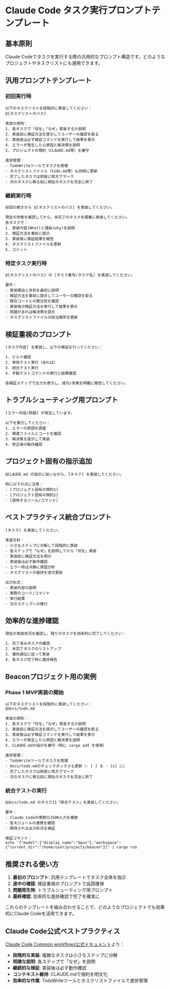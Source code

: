 # Claude Code タスク実行プロンプトテンプレート

## 基本原則

Claude Codeでタスクを実行する際の汎用的なプロンプト構造です。どのようなプロジェクトやタスクリストにも適用できます。

## 汎用プロンプトテンプレート

### 初回実行時

```
以下のタスクリストを段階的に実装してください：
@[タスクリストのパス]

実装の原則：
1. 各タスクで「何を」「なぜ」実装するか説明
2. 実装前に検証方法を提示してユーザーの確認を取る
3. 実装後は必ず検証コマンドを実行して結果を表示
4. エラーが発生したら原因と解決策を説明
5. プロジェクトの規約（CLAUDE.md等）を厳守

進捗管理：
- TodoWriteツールでタスクを管理
- タスクリストファイル（todo.md等）も同時に更新
- 完了したタスクは即座に両方でマーク
- 次のタスクに移る前に現在のタスクを完全に終了
```

### 継続実行時

```
前回の続きから @[タスクリストのパス] を実装してください。

現在の状態を確認してから、未完了のタスクを順番に実装してください。
各タスクで：
1. 実装内容(What)と理由(why)を説明
2. 検証方法を事前に提示
3. 実装後に検証結果を報告
4. タスクリストファイルを更新
5. コミット
```

### 特定タスク実行時

```
@[タスクリストのパス] の [タスク番号/タスク名] を実装してください。

要件：
- 実装理由と目的を最初に説明
- 検証方法を事前に提示してユーザーの確認を取る
- 既存コードとの整合性を確認
- 実装後の検証方法を実行して結果を表示
- 問題があれば解決策を提示
- タスクリストファイルの該当箇所を更新
```

## 検証重視のプロンプト

```
[タスク内容] を実装し、以下の検証を行ってください：

1. ビルド確認
2. 単体テスト実行（あれば）
3. 統合テスト実行
4. 手動テストコマンドの実行と結果確認

各検証ステップで出力を表示し、成功/失敗を明確に報告してください。
```

## トラブルシューティング用プロンプト

```
[エラー内容/問題] が発生しています。

以下を実行してください：
1. エラーの原因を調査
2. 関連ファイルとコードを確認
3. 解決策を提示して実装
4. 修正後の動作確認
```

## プロジェクト固有の指示追加

```
@CLAUDE.md の指示に従いながら、[タスク] を実装してください。

特に以下の点に注意：
- [プロジェクト固有の規約1]
- [プロジェクト固有の規約2]
- [使用するツール/コマンド]
```

## ベストプラクティス統合プロンプト

```
[タスク] を実装してください。

実装方針：
- 小さなステップに分解して段階的に実装
- 各ステップで「なぜ」を説明してから「何を」実装
- 実装前に検証方法を明示
- 実装後は必ず動作確認
- エラー時は冷静に原因分析
- タスクリストの進捗を逐次更新

出力形式：
- 実装内容の説明
- 実際のコード/コマンド
- 実行結果
- 次のステップへの移行
```

## 効率的な進捗確認

```
現在の実装状況を確認し、残りのタスクを効率的に完了してください：

1. 完了済みタスクの確認
2. 未完了タスクのリストアップ
3. 優先順位に従って実装
4. 各タスク完了時に進捗報告
```

## Beaconプロジェクト用の実例

### Phase 1 MVP実装の開始

```
以下のタスクリストを段階的に実装してください：
@docs/todo.md

実装の原則：
1. 各タスクで「何を」「なぜ」実装するか説明
2. 実装前に検証方法を提示してユーザーの確認を取る
3. 実装後は必ず検証コマンドを実行して結果を表示
4. エラーが発生したら原因と解決策を説明
5. CLAUDE.mdの指示を厳守（特に cargo add を使用）

進捗管理：
- TodoWriteツールでタスクを管理
- docs/todo.mdのチェックボックスも更新（- [ ] を - [x] に）
- 完了したタスクは即座に両方でマーク
- 次のタスクに移る前に現在のタスクを完全に終了
```

### 統合テストの実行

```
@docs/todo.md のタスク11「統合テスト」を実装してください。

要件：
- Claude Codeの実際のJSON入力を模倣
- 各モジュールの連携を確認
- 期待される出力形式を検証

検証コマンド：
echo '{"model":{"display_name":"Opus"},"workspace":{"current_dir":"/home/user/projects/beacon"}}' | cargo run
```

## 推奨される使い方

1. **最初のプロンプト**: 汎用テンプレートでタスク全体を指示
2. **途中の確認**: 検証重視のプロンプトで品質確保
3. **問題発生時**: トラブルシューティング用プロンプト
4. **最終確認**: 効率的な進捗確認で完了を確実に

これらのテンプレートを組み合わせることで、どのようなプロジェクトでも効果的にClaude Codeを活用できます。

## Claude Code公式ベストプラクティス

[Claude Code Common workflows公式ドキュメント](https://docs.anthropic.com/en/docs/claude-code/common-workflows)より：

- **段階的な実装**: 複雑なタスクは小さなステップに分解
- **明確な説明**: 各ステップで「なぜ」を説明
- **継続的な検証**: 実装後は必ず動作確認
- **コンテキスト維持**: CLAUDE.mdで規約を明文化
- **効率的な作業**: TodoWriteツールとタスクリストファイルで進捗管理
